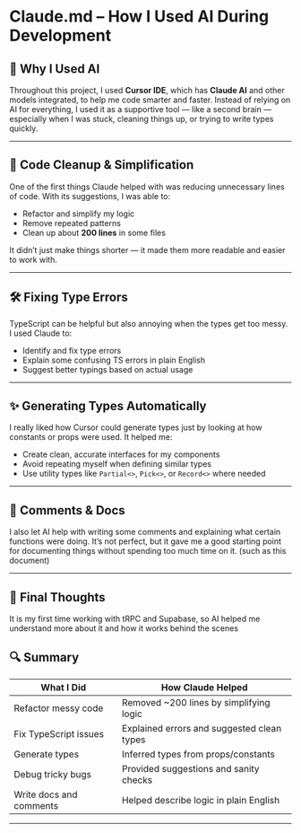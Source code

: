 # Claude.md – How I Used AI During Development

## 🧠 Why I Used AI

Throughout this project, I used **Cursor IDE**, which has **Claude AI** and other models integrated, to help me code smarter and faster. Instead of relying on AI for everything, I used it as a supportive tool — like a second brain — especially when I was stuck, cleaning things up, or trying to write types quickly.

---

## 🧹 Code Cleanup & Simplification

One of the first things Claude helped with was reducing unnecessary lines of code. With its suggestions, I was able to:

- Refactor and simplify my logic
- Remove repeated patterns
- Clean up about **200 lines** in some files

It didn’t just make things shorter — it made them more readable and easier to work with.

---

## 🛠 Fixing Type Errors

TypeScript can be helpful but also annoying when the types get too messy. I used Claude to:

- Identify and fix type errors
- Explain some confusing TS errors in plain English
- Suggest better typings based on actual usage

---

## ✨ Generating Types Automatically

I really liked how Cursor could generate types just by looking at how constants or props were used. It helped me:

- Create clean, accurate interfaces for my components
- Avoid repeating myself when defining similar types
- Use utility types like `Partial<>`, `Pick<>`, or `Record<>` where needed

---

## 📝 Comments & Docs

I also let AI help with writing some comments and explaining what certain functions were doing. It’s not perfect, but it gave me a good starting point for documenting things without spending too much time on it. (such as this document)

---

## 💬 Final Thoughts

It is my first time working with tRPC and Supabase, so AI helped me understand more about it and how it works behind the scenes

## 🔍 Summary

| What I Did              | How Claude Helped                          |
| ----------------------- | ------------------------------------------ |
| Refactor messy code     | Removed ~200 lines by simplifying logic    |
| Fix TypeScript issues   | Explained errors and suggested clean types |
| Generate types          | Inferred types from props/constants        |
| Debug tricky bugs       | Provided suggestions and sanity checks     |
| Write docs and comments | Helped describe logic in plain English     |

---
